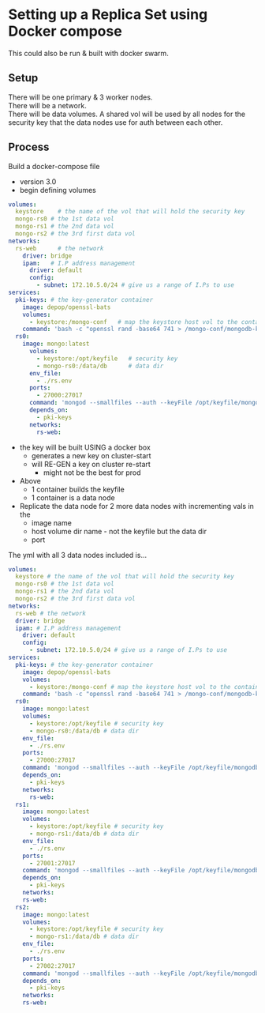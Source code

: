 # Setting up a Replica Set using Docker compose

This could also be run & built with docker swarm.

## Setup

There will be one primary & 3 worker nodes.  
There will be a network.  
There will be data volumes. A shared vol will be used by all nodes for the security key that the data nodes use for auth between each other.

## Process

Build a docker-compose file

- version 3.0
- begin defining volumes

```yaml
volumes:
  keystore    # the name of the vol that will hold the security key
  mongo-rs0 # the 1st data vol
  mongo-rs1 # the 2nd data vol
  mongo-rs2 # the 3rd first data vol
networks:
  rs-web      # the network
    driver: bridge
    ipam:   # I.P address management
      driver: default
      config:
        - subnet: 172.10.5.0/24 # give us a range of I.Ps to use
services:
  pki-keys: # the key-generator container
    image: depop/openssl-bats
    volumes:
      - keystore:/mongo-conf   # map the keystore host vol to the container's default config file
    command: 'bash -c "openssl rand -base64 741 > /mongo-conf/mongodb-keyfile; chhmod 600 /mongo-conf/mongodb-keyfile; chown 999 /mongo-conf/mongodb-keyfile;"'
  rs0:
    image: mongo:latest
      volumes:
        - keystore:/opt/keyfile   # security key
        - mongo-rs0:/data/db      # data dir
      env_file:
        - ./rs.env
      ports:
        - 27000:27017
      command: 'mongod --smallfiles --auth --keyFile /opt/keyfile/mongodb-keyfile --replSet docker-mongo-rs'
      depends_on:
        - pki-keys
      networks:
        rs-web:
```

- the key will be built USING a docker box
  - generates a new key on cluster-start
  - will RE-GEN a key on cluster re-start
    - might not be the best for prod
- Above
  - 1 container builds the keyfile
  - 1 container is a data node
- Replicate the data node for 2 more data nodes with incrementing vals in the
  - image name
  - host volume dir name - not the keyfile but the data dir
  - port

The yml with all 3 data nodes included is...

```yaml
volumes:
  keystore # the name of the vol that will hold the security key
  mongo-rs0 # the 1st data vol
  mongo-rs1 # the 2nd data vol
  mongo-rs2 # the 3rd first data vol
networks:
  rs-web # the network
  driver: bridge
  ipam: # I.P address management
    driver: default
    config:
      - subnet: 172.10.5.0/24 # give us a range of I.Ps to use
services:
  pki-keys: # the key-generator container
    image: depop/openssl-bats
    volumes:
      - keystore:/mongo-conf # map the keystore host vol to the container's default config file
    command: 'bash -c "openssl rand -base64 741 > /mongo-conf/mongodb-keyfile; chhmod 600 /mongo-conf/mongodb-keyfile; chown 999 /mongo-conf/mongodb-keyfile;"'
  rs0:
    image: mongo:latest
    volumes:
      - keystore:/opt/keyfile # security key
      - mongo-rs0:/data/db # data dir
    env_file:
      - ./rs.env
    ports:
      - 27000:27017
    command: 'mongod --smallfiles --auth --keyFile /opt/keyfile/mongodb-keyfile --replSet docker-mongo-rs'
    depends_on:
      - pki-keys
    networks:
      rs-web:
  rs1:
    image: mongo:latest
    volumes:
      - keystore:/opt/keyfile # security key
      - mongo-rs1:/data/db # data dir
    env_file:
      - ./rs.env
    ports:
      - 27001:27017
    command: 'mongod --smallfiles --auth --keyFile /opt/keyfile/mongodb-keyfile --replSet docker-mongo-rs'
    depends_on:
      - pki-keys
    networks:
    rs-web:
  rs2:
    image: mongo:latest
    volumes:
      - keystore:/opt/keyfile # security key
      - mongo-rs1:/data/db # data dir
    env_file:
      - ./rs.env
    ports:
      - 27002:27017
    command: 'mongod --smallfiles --auth --keyFile /opt/keyfile/mongodb-keyfile --replSet docker-mongo-rs'
    depends_on:
      - pki-keys
    networks:
    rs-web:


```

